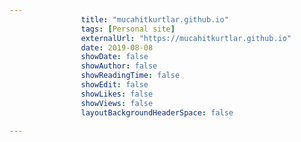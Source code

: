 ---
                title: "mucahitkurtlar.github.io"
                tags: [Personal site]
                externalUrl: "https://mucahitkurtlar.github.io"
                date: 2019-08-08
                showDate: false
                showAuthor: false
                showReadingTime: false
                showEdit: false
                showLikes: false
                showViews: false
                layoutBackgroundHeaderSpace: false
                ---
